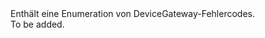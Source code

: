 <Namespace Name="Microsoft.Azure.Devices.Client.Errors">
  <Docs>
    <summary>Enthält eine Enumeration von DeviceGateway-Fehlercodes.</summary> 
    <remarks>To be added.</remarks>
  </Docs>
</Namespace>
